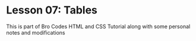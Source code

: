 # Lesson 07: Tables

This is part of Bro Codes HTML and CSS Tutorial along with some personal notes and modifications

